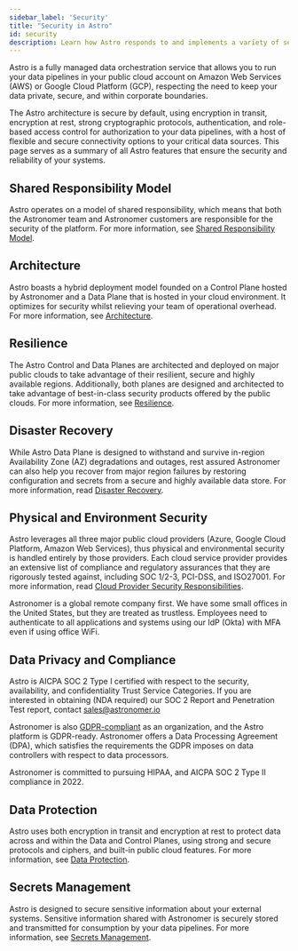 ```yaml
---
sidebar_label: 'Security'
title: "Security in Astro"
id: security
description: Learn how Astro responds to and implements a variety of security concepts
---
```


Astro is a fully managed data orchestration service that allows you to run your data pipelines in your public cloud account on Amazon Web Services (AWS) or Google Cloud Platform (GCP), respecting the need to keep your data private, secure, and within corporate boundaries.

The Astro architecture is secure by default, using encryption in transit, encryption at rest, strong cryptographic protocols, authentication, and role-based access control for authorization to your data pipelines, with a host of flexible and secure connectivity options to your critical data sources. This page serves as a summary of all Astro features that ensure the security and reliability of your systems.


## Shared Responsibility Model

Astro operates on a model of shared responsibility, which means that both the Astronomer team and Astronomer customers are responsible for the security of the platform. For more information, see [Shared Responsibility Model](shared-responsibility-model.md).

## Architecture

Astro boasts a hybrid deployment model founded on a Control Plane hosted by Astronomer and a Data Plane that is hosted in your cloud environment. It optimizes for security whilst relieving your team of operational overhead. For more information, see [Architecture](overview.md#architecture).

## Resilience

The Astro Control and Data Planes are architected and deployed on major public clouds to take advantage of their resilient, secure and highly available regions. Additionally, both planes are designed and architected to take advantage of best-in-class security products offered by the public clouds. For more information, see [Resilience](resilience.md).

## Disaster Recovery

While Astro Data Plane is designed to withstand and survive in-region Availability Zone (AZ) degradations and outages, rest assured Astronomer can also help you recover from major region failures by restoring configuration and secrets from a secure and highly available data store. For more information, read [Disaster Recovery](disaster-recovery.md).

## Physical and Environment Security

Astro leverages all three major public cloud providers (Azure, Google Cloud Platform, Amazon Web Services), thus physical and environmental security is handled entirely by those providers. Each cloud service provider provides an extensive list of compliance and regulatory assurances that they are rigorously tested against, including SOC 1/2-3, PCI-DSS, and ISO27001. For more information, read [Cloud Provider Security Responsibilities](shared-responsibility-model.md#cloud-provider-security-responsibilities).

Astronomer is a global remote company first. We have some small offices in the United States, but they are treated as trustless. Employees need to authenticate to all applications and systems using our IdP (Okta) with MFA even if using office WiFi.

## Data Privacy and Compliance

Astro is AICPA SOC 2 Type I certified with respect to the security, availability, and confidentiality Trust Service Categories. If you are interested in obtaining (NDA required) our SOC 2 Report and Penetration Test report, contact [sales@astronomer.io](mailto:sales@astronomer.io)

Astronomer is also [GDPR-compliant](gdpr-compliance.md) as an organization, and the Astro platform is GDPR-ready. Astronomer offers a Data Processing Agreement (DPA), which satisfies the requirements the GDPR imposes on data controllers with respect to data processors.

Astronomer is committed to pursuing HIPAA, and AICPA SOC 2 Type II compliance in 2022.

## Data Protection

Astro uses both encryption in transit and encryption at rest to protect data across and within the Data and Control Planes, using strong and secure protocols and ciphers, and built-in public cloud features. For more information, see [Data Protection](data-protection.md).

## Secrets Management

Astro is designed to secure sensitive information about your external systems. Sensitive information shared with Astronomer is securely stored and transmitted for consumption by your data pipelines. For more information, see [Secrets Management](secrets-management.md).

